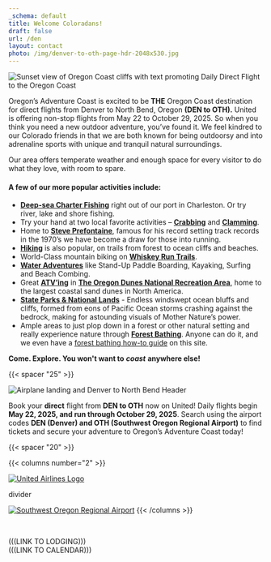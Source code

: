 ```yaml
---
_schema: default
title: Welcome Coloradans!
draft: false
url: /den
layout: contact
photo: /img/denver-to-oth-page-hdr-2048x530.jpg
---
```

![Sunset view of Oregon Coast cliffs with text promoting Daily Direct Flight to the Oregon Coast](/img/denver-page-sub-head-695x322.jpg)

Oregon’s Adventure Coast is excited to be **THE** Oregon Coast destination for direct flights from Denver to North Bend, Oregon **(DEN to OTH).** United is offering non-stop flights from May 22 to October 29, 2025. So when you think you need a new outdoor adventure, you’ve found it. We feel kindred to our Colorado friends in that we are both known for being outdoorsy and into adrenaline sports with unique and tranquil natural surroundings.

Our area offers temperate weather and enough space for every visitor to do what they love, with room to spare.

#### A few of our more popular activities include:

* [**Deep-sea Charter Fishing**](/fishing) right out of our port in Charleston. Or try river, lake and shore fishing.
* Try your hand at two local favorite activities – [**Crabbing**](/crabbing-clamming) and [**Clamming**](/clamming).
* Home to [**Steve Prefontaine**](/steve-prefontaine-story), famous for his record setting track records in the 1970’s we have become a draw for those into running.
* [**Hiking**](/hiking-walking) is also popular, on trails from forest to ocean cliffs and beaches.
* World-Class mountain biking on [**Whiskey Run Trails**](/cycling).
* [**Water Adventures**](/water-recreation) like Stand-Up Paddle Boarding, Kayaking, Surfing and Beach Combing.
* Great [**ATV’ing**](/atv-motorsports) in [**The Oregon Dunes National Recreation Area**](/untamed-dunes), home to the largest coastal sand dunes in North America.
* [**State Parks & National Lands**](/state-parks-and-national-lands) - Endless windswept ocean bluffs and cliffs, formed from eons of Pacific Ocean storms crashing against the bedrock, making for astounding visuals of Mother Nature’s power.
* Ample areas to just plop down in a forest or other natural setting and really experience nature through [**Forest Bathing**](/forest-bathing). Anyone can do it, and we even have a [forest bathing how-to guide](/forest-bathing-guide) on this site.

**Come. Explore. You won't want to** ***coast*** **anywhere else!**

{{< spacer "25" >}}

![Airplane landing and Denver to North Bend Header](/img/sub-denver-direct-flight-695x125.jpg)

Book your **direct** flight from **DEN to OTH** now on United! Daily flights begin **May 22, 2025, and run through October 29, 2025**. Search using the airport codes **DEN (Denver) and OTH (Southwest Oregon Regional Airport)** to find tickets and secure your adventure to Oregon’s Adventure Coast today!

{{< spacer "20" >}}

{{< columns number="2" >}}

<a href="https://www.united.com/en/us" target="_blank" rel="noopener"><img src="/img/united-airport-logo.png" alt="United Airlines Logo" /></a>

divider

<a href="https://www.cooscountyairportdistrict.com/" target="_blank" rel="noopener"><img src="/img/oth-logo-southwest-oregon-regional-airport.png" alt="Southwest Oregon Regional Airport" /></a>
{{< /columns >}}

&nbsp;

(((LINK TO LODGING)))<br>(((LINK TO CALENDAR)))

&nbsp;